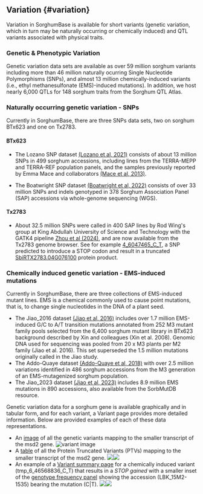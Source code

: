 ## Variation {#variation}
Variation in SorghumBase is available for short variants (genetic variation, which in turn may be naturally occurring or chemically induced) and QTL variants associated with physical traits.


### Genetic & Phenotypic Variation

Genetic variation data sets are available as over 59 million sorghum variants including more than 46 million naturally ocurring Single Nucleotide Polymorphisms (SNPs), and almost 13 million chemically-induced variants (i.e., ethyl methanesulfonate (EMS)-induced mutations). In addition, we host nearly 6,000 QTLs for 148 sorghum traits from the Sorghum QTL Atlas.

### Naturally occurring genetic variation - SNPs

Currently in SorghumBase, there are three SNPs data sets, two on sorghum BTx623 and one on Tx2783.

#### BTx623

- The Lozano SNP dataset [(Lozano et al, 2021)](https://www.sorghumbase.org/paper/comparative-evolutionary-genetics-of-deleterious-load-in-sorghum-and-maize) consists of about 13 million SNPs in 499 sorghum accessions, including lines from the TERRA-MEPP and TERRA-REF population panels, and the samples previously reported by Emma Mace and collaborators [(Mace et al, 2013)](https://www.sorghumbase.org/paper/21275).

- The Boatwright SNP dataset [(Boatwright et al, 2022)](https://www.sorghumbase.org/paper/20741) consists of over 33 million SNPs and indels genotyped in 378 Sorghum Association Panel (SAP) accessions via whole-genome sequencing (WGS).

#### Tx2783

- About 32.5 million SNPs were called in 400 SAP lines by Rod Wing's group at King Abdullah University of Science and Technology with the GATK4 pipeline [Zhou et al (2024)](https://www.sorghumbase.org/paper/23243), and are now available from the Tx2783 genome browser. See for example [4_6047465_C_T](https://ensembl.sorghumbase.org/Sorghum_tx2783pac/Variation/Sample?db=core;r=4:6046965-6047965;v=4_6047465_C_T;vdb=variation;vf=11387812), a SNP predicted to introduce a STOP codon and result in a truncated [SbiRTX2783.04G076100](https://ensembl.sorghumbase.org/Sorghum_tx2783pac/Gene/Summary?db=core;g=SbiRTX2783.04G076100;r=4:6046424-6048133;t=SbiRTX2783.04G076100.1;v=4_6047465_C_T;vdb=variation;vf=11387812) protein product.


### Chemically induced genetic variation -  EMS-induced mutations
Currently in SorghumBase, there are three collections of EMS-induced mutant lines. EMS is a chemical commonly used to cause point mutations, that is, to change single nucleotides in the DNA of a plant seed.

- The Jiao_2016 dataset [(Jiao et al, 2016)](https://www.sorghumbase.org/paper/21276) includes over 1.7 million EMS-induced G/C to A/T transition mutations annotated from 252 M3 mutant family pools selected from the 6,400 sorghum mutant library in BTx623 background described by Xin and colleagues (Xin et al. 2008). Genomic DNA used for sequencing was pooled from 20 x M3 plants per M2 family (Jiao et al. 2016). This set superseded the 1.5 million mutations originally called in the Jiao study.
- The Addo-Quaye dataset [(Addo-Quaye et al, 2018)](https://www.sorghumbase.org/paper/19942) with over 2.5 million variations identified in 486 sorghum accessions from the M3 generation of an EMS-mutagenized sorghum population.
- The Jiao_2023 dataset [(Jiao et al, 2023)](https://www.sorghumbase.org/paper/23165) includes 8.9 million EMS mutations in 890 accessions, also available from the SorbMutDB resource.

Genetic variation data for a sorghum gene is available graphically and in tabular form, and for each variant, a Variant page provides more detailed information. Below are provided examples of each of these data representations.

- An [image](https://ensembl.sorghumbase.org/Sorghum_bicolor/Transcript/Variation_Transcript/Image?db=core;g=SORBI_3006G095600;r=6:46566240-46571064;t=SORBI_3006G095600.2;v=tmp_3_61561138_G_A;vdb=variation;vf=3821694) of all the genetic variants mapping to the smaller transcript of the msd2 gene.
  ![variant image](images/image15.png)
- A [table](https://ensembl.sorghumbase.org/Sorghum_bicolor/Transcript/Variation_Transcript/Table?db=core;g=SORBI_3006G095600;r=6:46566240-46571064;t=SORBI_3006G095600.2;v=tmp_3_61561138_G_A;vdb=variation;vf=3821694) of all the Protein Truncated Variants (PTVs) mapping to the smaller transcript of the msd2 gene.
  ![](images/image7.png)![](images/image6.png)
- An example of a [Variant summary page](https://ensembl.sorghumbase.org/Sorghum_bicolor/Variation/Explore?db=core;g=SORBI_3006G095600;r=6:46566240-46571064;t=SORBI_3006G095600.2;v=tmp_6_46568836_C_T;vdb=variation;vf=23559994)
  for a chemically induced variant (tmp_6_46568836_C_T) that results in a _STOP gained_ with a smaller inset of the [genotype frequency panel](https://ensembl.sorghumbase.org/Sorghum_bicolor/Variation/Sample?db=core;g=SORBI_3006G095600;r=6:46566240-46571064;t=SORBI_3006G095600.2;v=tmp_6_46568836_C_T;vdb=variation;vf=23559994) showing the accession (LBK_15M2-1535) bearing the mutation (C|T).
  ![](images/image14.png)![](images/image11.png)

